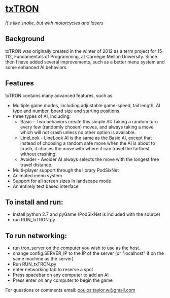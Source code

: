 [txTRON](https://github.com/tpoulos/txTRON)
===========================================
_It's like snake, but with motorcycles and lasers_


Background
----------
txTRON was originally created in the winter of 2012 as a term project for 15-112, 
Fundamentals of Programming, at Carnegie Mellon University.
Since then I have added several improvements, such as a better
menu system and some enhanced AI behaviors.


Features
--------
txTRON contains many advanced features, such as:

*	Multiple game modes, including adjustable game-speed, tail length, AI type and number, board size and starting positions.
*	three types of AI, including:
	*	Basic - Two behaviors create this simple AI: Taking a random turn every few (randomly chosen) moves, and always taking a move which will not crash unless no other option is available.
	*	LineLook - LineLook AI is the same as the Basic AI, except that instead of choosing a random safe move when the AI is about to crash, it choses the move with where it can travel the farthest without crashing.
	*	Avoider - Avoider AI always selects the move with the longest free travel distance.
*	Multi-player support through the library PodSixNet
*	Animated menu system
*	Support for all screen sizes in landscape mode
*	An entirely text based interface

To install and run:
-------------------
*	Install python 2.7 and pyGame (PodSixNet is included with the source)
*	run RUN_txTRON.py

To run networking:
------------------
*	run tron_server on the computer you wish to use as the host.
*	change config.SERVER_IP to the IP of the server (or "localhost" if on the same machine as the server)
*	Run RUN_txTRON.py
*	enter networking tab to reserve a spot
*	Press spacebar on any computer to add an AI
*	Press enter on any computer to begin the game


For questions or comments email:
<poulos.taylor.w@gmail.com>